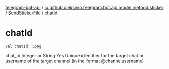 [telegram-bot-api](../../index.md) / [io.github.oleksivio.telegram.bot.api.model.method.sticker](../index.md) / [SendStickerFile](index.md) / [chatId](./chat-id.md)

# chatId

`val chatId: `[`Long`](https://kotlinlang.org/api/latest/jvm/stdlib/kotlin/-long/index.html)

chat_id Integer or String Yes Unique identifier for the target chat or username of the target channel (in the format @channelusername)

